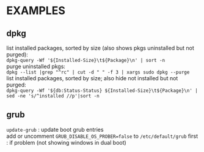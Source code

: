# EXAMPLES

## dpkg
list installed packages, sorted by size (also shows pkgs uninstalled but not purged):  
```dpkg-query -Wf '${Installed-Size}\t${Package}\n' | sort -n```  
purge uninstalled pkgs:  
```dpkg --list |grep "^rc" | cut -d " " -f 3 | xargs sudo dpkg --purge```  
list installed packages, sorted by size; also hide not installed but not purged:  
```dpkg-query -Wf '${db:Status-Status} ${Installed-Size}\t${Package}\n' | sed -ne 's/^installed //p'|sort -n```  

## grub
`update-grub` : update boot grub entries  
add or uncomment `GRUB_DISABLE_OS_PROBER=false` to `/etc/default/grub` first : if problem (not showing windows in dual boot)  
